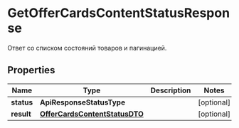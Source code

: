 

# GetOfferCardsContentStatusResponse

Ответ со списком состояний товаров и пагинацией.

## Properties

Name | Type | Description | Notes
------------ | ------------- | ------------- | -------------
**status** | **ApiResponseStatusType** |  |  [optional]
**result** | [**OfferCardsContentStatusDTO**](OfferCardsContentStatusDTO.md) |  |  [optional]



